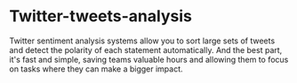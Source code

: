 # Twitter-tweets-analysis
Twitter sentiment analysis systems allow you to sort large sets of tweets and detect the polarity of each statement automatically. And the best part, it's fast and simple, saving teams valuable hours and allowing them to focus on tasks where they can make a bigger impact.

